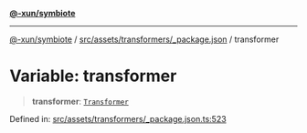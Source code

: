 [**@-xun/symbiote**](../../../../../README.md)

***

[@-xun/symbiote](../../../../../README.md) / [src/assets/transformers/\_package.json](../README.md) / transformer

# Variable: transformer

> **transformer**: [`Transformer`](../../../type-aliases/Transformer.md)

Defined in: [src/assets/transformers/\_package.json.ts:523](https://github.com/Xunnamius/symbiote/blob/3044ba2654d63523648bf35278fa1c752d878990/src/assets/transformers/_package.json.ts#L523)
